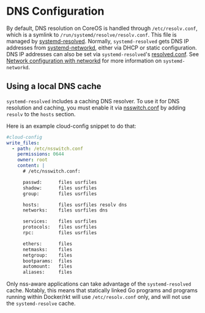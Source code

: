 # DNS Configuration

By default, DNS resolution on CoreOS is handled through `/etc/resolv.conf`, which is a symlink to `/run/systemd/resolve/resolv.conf`. This file is managed by [systemd-resolved][systemd-resolved]. Normally, `systemd-resolved` gets DNS IP addresses from [systemd-networkd][systemd-networkd], either via DHCP or static configuration. DNS IP addresses can also be set via `systemd-resolved`'s [resolved.conf][resolved.conf]. See [Network configuration with networkd](network-config-with-networkd.md) for more information on `systemd-networkd`.

## Using a local DNS cache

`systemd-resolved` includes a caching DNS resolver. To use it for DNS resolution and caching, you must enable it via [nsswitch.conf][nsswitch.conf] by adding `resolv` to the `hosts` section.

Here is an example cloud-config snippet to do that:

```yaml
#cloud-config
write_files:
  - path: /etc/nsswitch.conf
    permissions: 0644
    owner: root
    content: |
      # /etc/nsswitch.conf:

      passwd:      files usrfiles
      shadow:      files usrfiles
      group:       files usrfiles

      hosts:       files usrfiles resolv dns
      networks:    files usrfiles dns

      services:    files usrfiles
      protocols:   files usrfiles
      rpc:         files usrfiles

      ethers:      files
      netmasks:    files
      netgroup:    files
      bootparams:  files
      automount:   files
      aliases:     files
```

Only nss-aware applications can take advantage of the `systemd-resolved` cache. Notably, this means that statically linked Go programs and programs running within Docker/rkt will use `/etc/resolv.conf` only, and will not use the `systemd-resolve` cache.

[systemd-resolved]: http://www.freedesktop.org/software/systemd/man/systemd-resolved.service.html
[systemd-networkd]: http://www.freedesktop.org/software/systemd/man/systemd-networkd.service.html
[resolved.conf]: http://www.freedesktop.org/software/systemd/man/resolved.conf.html
[nsswitch.conf]: http://man7.org/linux/man-pages/man5/nsswitch.conf.5.html
